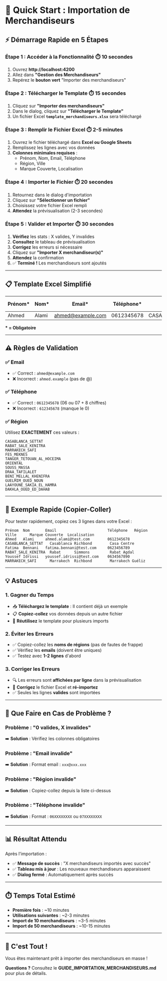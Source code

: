 # 🚀 Quick Start : Importation de Merchandiseurs

## ⚡ Démarrage Rapide en 5 Étapes

### **Étape 1 : Accéder à la Fonctionnalité** ⏱️ 10 secondes
1. Ouvrez **http://localhost:4200**
2. Allez dans **"Gestion des Merchandiseurs"**
3. Repérez le **bouton vert** "Importer des merchandiseurs"

### **Étape 2 : Télécharger le Template** ⏱️ 15 secondes
1. Cliquez sur **"Importer des merchandiseurs"**
2. Dans le dialog, cliquez sur **"Télécharger le Template"**
3. Un fichier Excel **`template_merchandiseurs.xlsx`** sera téléchargé

### **Étape 3 : Remplir le Fichier Excel** ⏱️ 2-5 minutes
1. Ouvrez le fichier téléchargé dans **Excel ou Google Sheets**
2. Remplissez les lignes avec vos données
3. **Colonnes minimales requises** :
   - Prénom, Nom, Email, Téléphone
   - Région, Ville
   - Marque Couverte, Localisation

### **Étape 4 : Importer le Fichier** ⏱️ 20 secondes
1. Retournez dans le dialog d'importation
2. Cliquez sur **"Sélectionner un fichier"**
3. Choisissez votre fichier Excel rempli
4. **Attendez** la prévisualisation (2-3 secondes)

### **Étape 5 : Valider et Importer** ⏱️ 30 secondes
1. **Vérifiez** les stats : X valides, Y invalides
2. **Consultez** le tableau de prévisualisation
3. **Corrigez** les erreurs si nécessaire
4. Cliquez sur **"Importer X merchandiseur(s)"**
5. **Attendez** la confirmation
6. ✅ **Terminé !** Les merchandiseurs sont ajoutés

---

## 📋 Template Excel Simplifié

| Prénom* | Nom* | Email* | Téléphone* | Région* | Ville* | Marque Couverte* | Localisation* |
|---------|------|--------|------------|---------|--------|------------------|---------------|
| Ahmed | Alami | ahmed@example.com | 0612345678 | CASABLANCA_SETTAT | Casablanca | Richbond | Casa Centre |

**\* = Obligatoire**

---

## ⚠️ Règles de Validation

### ✅ **Email**
- ✅ Correct : `ahmed@example.com`
- ❌ Incorrect : `ahmed.example` (pas de @)

### ✅ **Téléphone**
- ✅ Correct : `0612345678` (06 ou 07 + 8 chiffres)
- ❌ Incorrect : `612345678` (manque le 0)

### ✅ **Région**
Utilisez **EXACTEMENT** ces valeurs :
```
CASABLANCA_SETTAT
RABAT_SALE_KENITRA
MARRAKECH_SAFI
FES_MEKNES
TANGER_TETOUAN_AL_HOCEIMA
ORIENTAL
SOUSS_MASSA
DRAA_TAFILALET
BENI_MELLAL_KHENIFRA
GUELMIM_OUED_NOUN
LAAYOUNE_SAKIA_EL_HAMRA
DAKHLA_OUED_ED_DAHAB
```

---

## 🎯 Exemple Rapide (Copier-Coller)

Pour tester rapidement, copiez ces 3 lignes dans votre Excel :

```
Prénom  Nom       Email                       Téléphone   Région              Ville      Marque Couverte  Localisation
Ahmed   Alami     ahmed.alami@test.com        0612345678  CASABLANCA_SETTAT   Casablanca Richbond        Casa Centre
Fatima  Bennani   fatima.bennani@test.com     0623456789  RABAT_SALE_KENITRA  Rabat      Simmons         Rabat Agdal
Youssef Idrissi   youssef.idrissi@test.com    0634567890  MARRAKECH_SAFI      Marrakech  Richbond        Marrakech Guéliz
```

---

## 💡 Astuces

### **1. Gagner du Temps**
- 📥 **Téléchargez le template** : Il contient déjà un exemple
- 📋 **Copiez-collez** vos données depuis un autre fichier
- 🔄 **Réutilisez** le template pour plusieurs imports

### **2. Éviter les Erreurs**
- ✅ Copiez-collez les **noms de régions** (pas de fautes de frappe)
- ✅ Vérifiez les **emails** (doivent être uniques)
- ✅ Testez avec **1-2 lignes** d'abord

### **3. Corriger les Erreurs**
- 🔍 Les erreurs sont **affichées par ligne** dans la prévisualisation
- 📝 **Corrigez** le fichier Excel et **ré-importez**
- ✅ Seules les lignes **valides** sont importées

---

## 🚨 Que Faire en Cas de Problème ?

### **Problème : "0 valides, X invalides"**
➡️ **Solution** : Vérifiez les colonnes obligatoires

### **Problème : "Email invalide"**
➡️ **Solution** : Format email : `xxx@xxx.xxx`

### **Problème : "Région invalide"**
➡️ **Solution** : Copiez-collez depuis la liste ci-dessus

### **Problème : "Téléphone invalide"**
➡️ **Solution** : Format : `06XXXXXXXX` ou `07XXXXXXXX`

---

## 📊 Résultat Attendu

Après l'importation :
- ✅ **Message de succès** : "X merchandiseurs importés avec succès"
- ✅ **Tableau mis à jour** : Les nouveaux merchandiseurs apparaissent
- ✅ **Dialog fermé** : Automatiquement après succès

---

## ⏱️ Temps Total Estimé

- **Première fois** : ~10 minutes
- **Utilisations suivantes** : ~2-3 minutes
- **Import de 10 merchandiseurs** : ~3-5 minutes
- **Import de 50 merchandiseurs** : ~10-15 minutes

---

## 🎉 C'est Tout !

Vous êtes maintenant prêt à importer des merchandiseurs en masse !

**Questions ?** Consultez le **GUIDE_IMPORTATION_MERCHANDISEURS.md** pour plus de détails.
